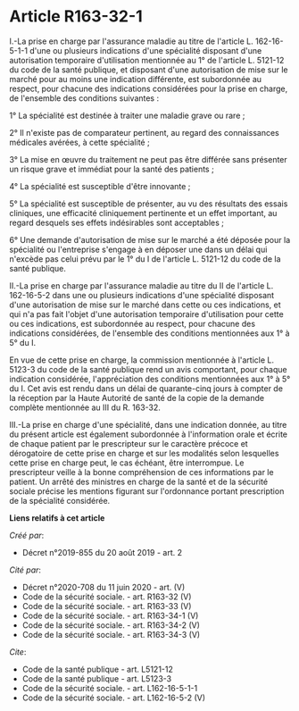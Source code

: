 # Article R163-32-1

I.-La prise en charge par l'assurance maladie au titre de l'article L. 162-16-5-1-1 d'une ou plusieurs indications d'une
spécialité disposant d'une autorisation temporaire d'utilisation mentionnée au 1° de l'article L. 5121-12 du code de la santé
publique, et disposant d'une autorisation de mise sur le marché pour au moins une indication différente, est subordonnée au
respect, pour chacune des indications considérées pour la prise en charge, de l'ensemble des conditions suivantes : 

1° La spécialité est destinée à traiter une maladie grave ou rare ; 

2° Il n'existe pas de comparateur pertinent, au regard des connaissances médicales avérées, à cette spécialité ; 

3° La mise en œuvre du traitement ne peut pas être différée sans présenter un risque grave et immédiat pour la santé des
patients ; 

4° La spécialité est susceptible d'être innovante ; 

5° La spécialité est susceptible de présenter, au vu des résultats des essais cliniques, une efficacité cliniquement
pertinente et un effet important, au regard desquels ses effets indésirables sont acceptables ; 

6° Une demande d'autorisation de mise sur le marché a été déposée pour la spécialité ou l'entreprise s'engage à en déposer
une dans un délai qui n'excède pas celui prévu par le 1° du I de l'article L. 5121-12 du code de la santé publique. 

II.-La prise en charge par l'assurance maladie au titre du II de l'article L. 162-16-5-2 dans une ou plusieurs indications
d'une spécialité disposant d'une autorisation de mise sur le marché dans cette ou ces indications, et qui n'a pas fait
l'objet d'une autorisation temporaire d'utilisation pour cette ou ces indications, est subordonnée au respect, pour chacune
des indications considérées, de l'ensemble des conditions mentionnées aux 1° à 5° du I. 

En vue de cette prise en charge, la commission mentionnée à l'article L. 5123-3 du code de la santé publique rend un avis
comportant, pour chaque indication considérée, l'appréciation des conditions mentionnées aux 1° à 5° du I. Cet avis est rendu
dans un délai de quarante-cinq jours à compter de la réception par la Haute Autorité de santé de la copie de la demande
complète mentionnée au III du R. 163-32. 

III.-La prise en charge d'une spécialité, dans une indication donnée, au titre du présent article est également subordonnée à
l'information orale et écrite de chaque patient par le prescripteur sur le caractère précoce et dérogatoire de cette prise en
charge et sur les modalités selon lesquelles cette prise en charge peut, le cas échéant, être interrompue. Le prescripteur
veille à la bonne compréhension de ces informations par le patient. Un arrêté des ministres en charge de la santé et de la
sécurité sociale précise les mentions figurant sur l'ordonnance portant prescription de la spécialité considérée.

**Liens relatifs à cet article**

_Créé par_:

  - Décret n°2019-855 du 20 août 2019 - art. 2

_Cité par_:

  - Décret n°2020-708 du 11 juin 2020 - art. (V)
  - Code de la sécurité sociale. - art. R163-32 (V)
  - Code de la sécurité sociale. - art. R163-33 (V)
  - Code de la sécurité sociale. - art. R163-34-1 (V)
  - Code de la sécurité sociale. - art. R163-34-2 (V)
  - Code de la sécurité sociale. - art. R163-34-3 (V)

_Cite_:

  - Code de la santé publique - art. L5121-12
  - Code de la santé publique - art. L5123-3
  - Code de la sécurité sociale. - art. L162-16-5-1-1
  - Code de la sécurité sociale. - art. L162-16-5-2 (V)
